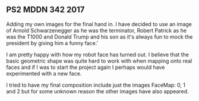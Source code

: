 ## PS2 MDDN 342 2017


Adding my own images for the final hand in. I have decided to use an image of Arnold Schwarzenegger as he was the terminator, Robert Patrick as he was the T1000 and Donald Trump and his son as it's always fun to mock the president by giving him a funny face.'

I am pretty happy with how my robot face has turned out. I believe that the basic geometric shape was quite hard to work with when mapping onto real faces and if I was to start the project again I perhaps would have experimented with a new face.

I tried to have my final composition include just the images FaceMap: 0, 1 and 2 but for some unknown reason the other images have also appeared.
